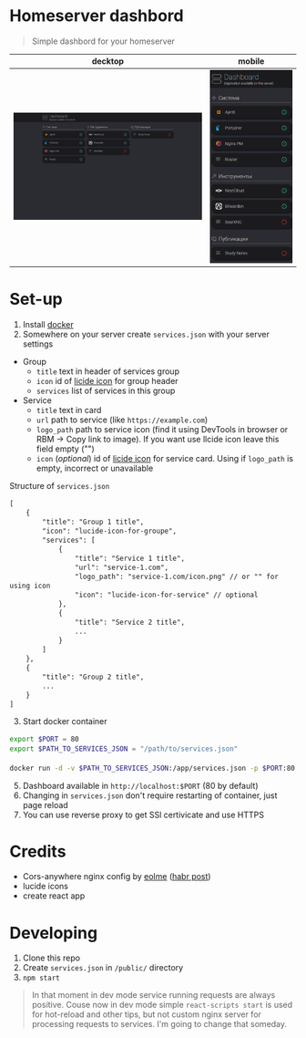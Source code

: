 # Homeserver dashbord 

> Simple dashbord for your homeserver

| decktop                       | mobile                 |
| :---------------------------: | :--------------------: |
| ![decktop](./media/image.png)         | ![mobile](./media/image-1.png) |

# Set-up

1. Install [docker](https://docs.docker.com/engine/install/)
2. Somewhere on your server create `services.json` with your server settings

- Group
    - `title` text in header of services group
    - `icon` id of [licide icon](https://lucide.dev/icons/) for group header
    - `services` list of services in this group
- Service
    - `title` text in card
    - `url` path to service (like `https://example.com`)
    - `logo_path` path to service icon (find it using DevTools in browser or RBM -> Copy link to image). If you want use llcide icon leave this field empty ("")
    - `icon` (_optional_) id of [licide icon](https://lucide.dev/icons/) for service card. Using if `logo_path` is empty, incorrect or unavailable

Structure of `services.json`

```
[
    {
        "title": "Group 1 title",
        "icon": "lucide-icon-for-groupe",
        "services": [
            {
                "title": "Service 1 title",
                "url": "service-1.com",
                "logo_path": "service-1.com/icon.png" // or "" for using icon
                "icon": "lucide-icon-for-service" // optional
            },
            {
                "title": "Service 2 title",
                ...
            }
        ]
    },
    {
        "title": "Group 2 title",
        ...
    }
]
```

3. Start docker container 
```bash
export $PORT = 80
export $PATH_TO_SERVICES_JSON = "/path/to/services.json"

docker run -d -v $PATH_TO_SERVICES_JSON:/app/services.json -p $PORT:80 apicomplexa/dashboard
```
5. Dashboard available in `http://localhost:$PORT` (80 by default)
6. Changing in `services.json` don't require restarting of container, just page reload
7. You can use reverse proxy to get SSl certivicate and use HTTPS


# Credits 

- Cors-anywhere nginx config by [eolme](https://github.com/eolme) ([habr post](https://habr.com/ru/articles/651253/))
- lucide icons
- create react app


# Developing

1. Clone this repo
2. Create `services.json` in `/public/` directory
3. `npm start`

> In that moment in dev mode service running requests are always positive. Couse now in dev mode simple `react-scripts start` is used for hot-reload and other tips, but not custom nginx server for processing requests to services. I'm going to change that someday.